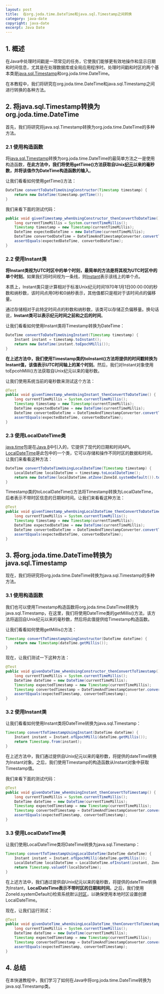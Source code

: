 ```yaml
---
layout: post
title:  在org.joda.time.DateTime和java.sql.Timestamp之间转换
category: java-date
copyright: java-date
excerpt: Java Date
---
```


## 1. 概述

在Java中处理时间戳是一项常见的任务，它使我们能够更有效地操作和显示日期和时间信息，尤其是在处理数据库或全局应用程序时。处理时间戳和时区的两个基本类是[java.sql.Timestamp](https://docs.oracle.com/en/java/javase/21/docs/api/java.base/java/security/Timestamp.html)和org.joda.time.DateTime。

在本教程中，我们将研究在org.joda.time.DateTime和java.sql.Timestamp之间进行转换的各种方法。

## 2. 将java.sql.Timestamp转换为org.joda.time.DateTime

首先，我们将研究将java.sql.Timestamp转换为org.joda.time.DateTime的多种方法。

### 2.1 使用构造函数

将[java.sql.Timestamp](https://docs.oracle.com/en/java/javase/21/docs/api/java.base/java/security/Timestamp.html)转换为org.joda.time.DateTime的最简单方法之一是使用构造函数，**在此方法中，我们将使用getTime()方法获取自Unix[纪元](https://www.baeldung.com/java-localdate-epoch#epoch-vs-localdate)以来的毫秒数，并将该值作为DateTime构造函数的输入**。

让我们看看如何使用getTime()方法：

```java
DateTime convertToDateTimeUsingConstructor(Timestamp timestamp) {
    return new DateTime(timestamp.getTime());
}
```

我们来看下面的测试代码：

```java
public void givenTimestamp_whenUsingConstructor_thenConvertToDateTime() {
    long currentTimeMillis = System.currentTimeMillis();
    Timestamp timestamp = new Timestamp(currentTimeMillis);
    DateTime expectedDateTime = new DateTime(currentTimeMillis);
    DateTime convertedDateTime = DateTimeAndTimestampConverter.convertToDateTimeUsingConstructor(timestamp);
    assertEquals(expectedDateTime, convertedDateTime);
}
```

### 2.2 使用Instant类

**将Instant类视为UTC时区中的单个时刻，最简单的方法是将其视为UTC时区中的单个时刻**。如果我们将时间视为一条线，则[Instant](https://www.baeldung.com/java-instant-vs-localdatetime)表示该线上的单个点。

本质上，Instant类只是计算相对于标准Unix纪元时间1970年1月1日00:00:00的秒数和纳秒数，该时间点用0秒和0纳秒表示，其他值都只是相对于该时间点的偏移量。

通过存储相对于此特定时间点的秒数和纳秒数，该类可以存储正负偏移量。换句话说，**Instant类可以表示纪元时间之前和之后的时间**。

让我们看看如何使用Instant类将Timestamp转换为DateTime：

```java
DateTime convertToDateTimeUsingInstant(Timestamp timestamp) {
    Instant instant = timestamp.toInstant();
    return new DateTime(instant.toEpochMilli());
}
```

**在上述方法中，我们使用Timestamp类的toInstant()方法将提供的时间戳转换为Instant值，该值表示UTC时间轴上的某个时刻**。然后，我们对Instant对象使用toEpcohMilli()方法获取自Unix纪元以来的毫秒数。

让我们使用系统当前的毫秒数来测试这个方法：

```java
@Test
public void givenTimestamp_whenUsingInstant_thenConvertToDateTime() {
    long currentTimeMillis = System.currentTimeMillis();
    Timestamp timestamp = new Timestamp(currentTimeMillis);
    DateTime expectedDateTime = new DateTime(currentTimeMillis);
    DateTime convertedDateTime = DateTimeAndTimestampConverter.convertToDateTimeUsingInstant(timestamp);
    assertEquals(expectedDateTime, convertedDateTime);
}
```

### 2.3 使用LocalDateTime类

[java.time](https://www.baeldung.com/java-8-date-time-intro)包是在[Java 8](https://www.baeldung.com/java-8-new-features)中引入的，它提供了现代的日期和时间API。[LocalDatеTime](https://www.baeldung.com/java-8-date-time-intro)是此包中的一个类，它可以存储和操作不同时区的数据和时间，让我们来看看这种方法：

```java
DateTime convertToDateTimeUsingLocalDateTime(Timestamp timestamp) {
    LocalDateTime localDateTime = timestamp.toLocalDateTime();
    return new DateTime(localDateTime.atZone(ZoneId.systemDefault()).toInstant().toEpochMilli());
}
```

Timestamp类的toLocalDateTime()方法将Timestamp转换为LocalDateTime，后者表示不带时区信息的日期和时间。让我们来看看这种方法：

```java
@Test
public void givenTimestamp_whenUsingLocalDateTime_thenConvertToDateTime() {
    long currentTimeMillis = System.currentTimeMillis();
    Timestamp timestamp = new Timestamp(currentTimeMillis);
    DateTime expectedDateTime = new DateTime(currentTimeMillis);
    DateTime convertedDateTime = DateTimeAndTimestampConverter.convertToDateTimeUsingLocalDateTime(timestamp);
    assertEquals(expectedDateTime, convertedDateTime);
}
```

## 3. 将org.joda.time.DateTime转换为java.sql.Timestamp

现在，我们将研究将org.joda.time.DateTime转换为java.sql.Timestamp的多种方法。

### 3.1 使用构造函数

我们也可以使用Timestamp构造函数将org.joda.time.DateTime转换为java.sql.Timestamp，在这里，我们将使用DateTime类的getMillis()方法，该方法将返回自Unix纪元以来的毫秒数，然后将此值提供给Timestamp构造函数。

让我们看看如何使用getMillis()方法：

```java
Timestamp convertToTimestampUsingConstructor(DateTime dateTime) {
    return new Timestamp(dateTime.getMillis());
}
```

现在，让我们测试一下这种方法：

```java
@Test
public void givenDateTime_whenUsingConstructor_thenConvertToTimestamp() {
    long currentTimeMillis = System.currentTimeMillis();
    DateTime dateTime = new DateTime(currentTimeMillis);
    Timestamp expectedTimestamp = new Timestamp(currentTimeMillis);
    Timestamp convertedTimestamp = DateTimeAndTimestampConverter.convertToTimestampUsingConstructor(dateTime);
    assertEquals(expectedTimestamp, convertedTimestamp);
}
```

### 3.2 使用Instant类

让我们看看如何使用Instant类将DateTime转换为java.sql.Timestamp：

```java
Timestamp convertToTimestampUsingInstant(DateTime dateTime) {
    Instant instant = Instant.ofEpochMilli(dateTime.getMillis());
    return Timestamp.from(instant);
}
```

在上述方法中，我们通过提供自Unix纪元以来的毫秒数，将提供的dateTime转换为Instant对象。之后，我们使用Timestamp的构造函数从Instant对象中获取Timestamp值。

我们来看下面的测试代码：

```java
@Test
public void givenDateTime_whenUsingInstant_thenConvertToTimestamp() {
    long currentTimeMillis = System.currentTimeMillis();
    DateTime dateTime = new DateTime(currentTimeMillis);
    Timestamp expectedTimestamp = new Timestamp(currentTimeMillis);
    Timestamp convertedTimestamp = DateTimeAndTimestampConverter.convertToTimestampUsingInstant(dateTime);
    assertEquals(expectedTimestamp, convertedTimestamp);
}
```

### 3.3 使用LocalDateTime类

让我们使用LocalDateTime类将DateTime转换为java.sql.Timestamp：


```java
Timestamp convertToTimestampUsingLocalDateTime(DateTime dateTime) {
    Instant instant = Instant.ofEpochMilli(dateTime.getMillis());
    LocalDateTime localDateTime = LocalDateTime.ofInstant(instant, ZoneId.systemDefault());
    return Timestamp.valueOf(localDateTime);
}
```

在上述方法中，我们通过提供自Unix纪元以来的毫秒数，将提供的dateTime转换为Instant，**LocalDateTime表示不带时区的日期和时间**。之后，我们使用ZoneId.systemDefault()检索系统默认[时区](https://www.baeldung.com/java-set-date-time-zone)，以确保使用本地时区设置创建LocalDateTime。

现在，让我们运行测试：

```java
@Test
public void givenDateTime_whenUsingLocalDateTime_thenConvertToTimestamp() {
    long currentTimeMillis = System.currentTimeMillis();
    DateTime dateTime = new DateTime(currentTimeMillis);
    Timestamp expectedTimestamp = new Timestamp(currentTimeMillis);
    Timestamp convertedTimestamp = DateTimeAndTimestampConverter.convertToTimestampUsingLocalDateTime(dateTime);
    assertEquals(expectedTimestamp, convertedTimestamp);
}
```

## 4. 总结

在本快速教程中，我们学习了如何在Java中将org.joda.time.DateTime转换为java.sql.Timestamp类。